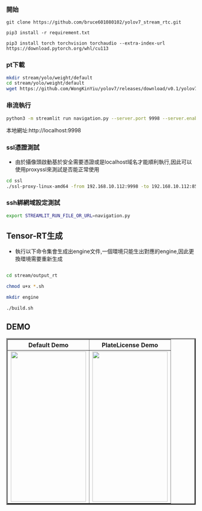 ### 開始
```
git clone https://github.com/bruce601080102/yolov7_stream_rtc.git

pip3 install -r requirement.txt

pip3 install torch torchvision torchaudio --extra-index-url https://download.pytorch.org/whl/cu113
```

### pt下載
```sh
mkdir stream/yolo/weight/default
cd stream/yolo/weight/default
wget https://github.com/WongKinYiu/yolov7/releases/download/v0.1/yolov7.pt
```

### 串流執行
```sh
python3 -m streamlit run navigation.py --server.port 9998 --server.enableCORS=false
```
本地網址:http://localhost:9998


### ssl憑證測試
- 由於攝像頭啟動基於安全需要憑證或是localhost域名才能順利執行,因此可以使用proxyssl來測試是否能正常使用
```sh
cd ssl
./ssl-proxy-linux-amd64 -from 192.168.10.112:9998 -to 192.168.10.112:8502
```

### ssh綁網域設定測試
```sh
export STREAMLIT_RUN_FILE_OR_URL=navigation.py
```

## Tensor-RT生成
- 執行以下命令集會生成出engine文件,一個環境只能生出對應的engine,因此更換環境需要重新生成
```sh

cd stream/output_rt

chmod u+x *.sh

mkdir engine

./build.sh
```

## DEMO


<table border="3" align="center">
    <tr>
        <th>Default Demo</th>
        <th>PlateLicense Demo</th>
    </tr>
    <tr>
        <td><img src="./images/animation.gif" alt="" height=400 width=200 /></td>
        <td><img src="./images/PlateLicense.gif" alt="" height=400 width=200 /></td>
    </tr>
</table>